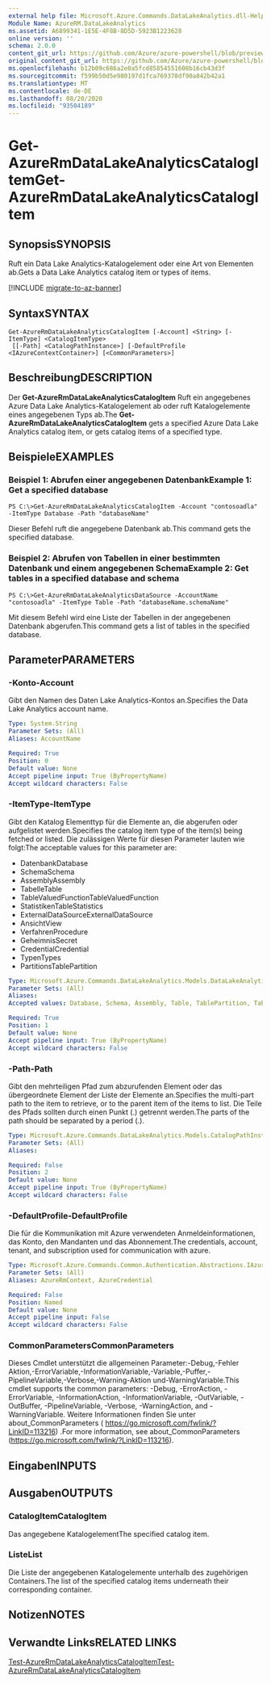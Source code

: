 ```yaml
---
external help file: Microsoft.Azure.Commands.DataLakeAnalytics.dll-Help.xml
Module Name: AzureRM.DataLakeAnalytics
ms.assetid: A6899341-1E5E-4F8B-8D5D-5923B1223628
online version: ''
schema: 2.0.0
content_git_url: https://github.com/Azure/azure-powershell/blob/preview/src/ResourceManager/DataLakeAnalytics/Commands.DataLakeAnalytics/help/Get-AzureRmDataLakeAnalyticsCatalogItem.md
original_content_git_url: https://github.com/Azure/azure-powershell/blob/preview/src/ResourceManager/DataLakeAnalytics/Commands.DataLakeAnalytics/help/Get-AzureRmDataLakeAnalyticsCatalogItem.md
ms.openlocfilehash: b12b09c686a2e0a5fcd85854551608b16cb43d3f
ms.sourcegitcommit: f599b50d5e980197d1fca769378df90a842b42a1
ms.translationtype: MT
ms.contentlocale: de-DE
ms.lasthandoff: 08/20/2020
ms.locfileid: "93504189"
---
```

# <span data-ttu-id="f5273-101">Get-AzureRmDataLakeAnalyticsCatalogItem</span><span class="sxs-lookup"><span data-stu-id="f5273-101">Get-AzureRmDataLakeAnalyticsCatalogItem</span></span>

## <span data-ttu-id="f5273-102">Synopsis</span><span class="sxs-lookup"><span data-stu-id="f5273-102">SYNOPSIS</span></span>
<span data-ttu-id="f5273-103">Ruft ein Data Lake Analytics-Katalogelement oder eine Art von Elementen ab.</span><span class="sxs-lookup"><span data-stu-id="f5273-103">Gets a Data Lake Analytics catalog item or types of items.</span></span>

[!INCLUDE [migrate-to-az-banner](../../includes/migrate-to-az-banner.md)]

## <span data-ttu-id="f5273-104">Syntax</span><span class="sxs-lookup"><span data-stu-id="f5273-104">SYNTAX</span></span>

```
Get-AzureRmDataLakeAnalyticsCatalogItem [-Account] <String> [-ItemType] <CatalogItemType>
 [[-Path] <CatalogPathInstance>] [-DefaultProfile <IAzureContextContainer>] [<CommonParameters>]
```

## <span data-ttu-id="f5273-105">Beschreibung</span><span class="sxs-lookup"><span data-stu-id="f5273-105">DESCRIPTION</span></span>
<span data-ttu-id="f5273-106">Der **Get-AzureRmDataLakeAnalyticsCatalogItem** Ruft ein angegebenes Azure Data Lake Analytics-Katalogelement ab oder ruft Katalogelemente eines angegebenen Typs ab.</span><span class="sxs-lookup"><span data-stu-id="f5273-106">The **Get-AzureRmDataLakeAnalyticsCatalogItem** gets a specified Azure Data Lake Analytics catalog item, or gets catalog items of a specified type.</span></span>

## <span data-ttu-id="f5273-107">Beispiele</span><span class="sxs-lookup"><span data-stu-id="f5273-107">EXAMPLES</span></span>

### <span data-ttu-id="f5273-108">Beispiel 1: Abrufen einer angegebenen Datenbank</span><span class="sxs-lookup"><span data-stu-id="f5273-108">Example 1: Get a specified database</span></span>
```
PS C:\>Get-AzureRmDataLakeAnalyticsCatalogItem -Account "contosoadla" -ItemType Database -Path "databaseName"
```

<span data-ttu-id="f5273-109">Dieser Befehl ruft die angegebene Datenbank ab.</span><span class="sxs-lookup"><span data-stu-id="f5273-109">This command gets the specified database.</span></span>

### <span data-ttu-id="f5273-110">Beispiel 2: Abrufen von Tabellen in einer bestimmten Datenbank und einem angegebenen Schema</span><span class="sxs-lookup"><span data-stu-id="f5273-110">Example 2: Get tables in a specified database and schema</span></span>
```
PS C:\>Get-AzureRmDataLakeAnalyticsDataSource -AccountName "contosoadla" -ItemType Table -Path "databaseName.schemaName"
```

<span data-ttu-id="f5273-111">Mit diesem Befehl wird eine Liste der Tabellen in der angegebenen Datenbank abgerufen.</span><span class="sxs-lookup"><span data-stu-id="f5273-111">This command gets a list of tables in the specified database.</span></span>

## <span data-ttu-id="f5273-112">Parameter</span><span class="sxs-lookup"><span data-stu-id="f5273-112">PARAMETERS</span></span>

### <span data-ttu-id="f5273-113">-Konto</span><span class="sxs-lookup"><span data-stu-id="f5273-113">-Account</span></span>
<span data-ttu-id="f5273-114">Gibt den Namen des Daten Lake Analytics-Kontos an.</span><span class="sxs-lookup"><span data-stu-id="f5273-114">Specifies the Data Lake Analytics account name.</span></span>

```yaml
Type: System.String
Parameter Sets: (All)
Aliases: AccountName

Required: True
Position: 0
Default value: None
Accept pipeline input: True (ByPropertyName)
Accept wildcard characters: False
```

### <span data-ttu-id="f5273-115">-ItemType</span><span class="sxs-lookup"><span data-stu-id="f5273-115">-ItemType</span></span>
<span data-ttu-id="f5273-116">Gibt den Katalog Elementtyp für die Elemente an, die abgerufen oder aufgelistet werden.</span><span class="sxs-lookup"><span data-stu-id="f5273-116">Specifies the catalog item type of the item(s) being fetched or listed.</span></span>
<span data-ttu-id="f5273-117">Die zulässigen Werte für diesen Parameter lauten wie folgt:</span><span class="sxs-lookup"><span data-stu-id="f5273-117">The acceptable values for this parameter are:</span></span>

- <span data-ttu-id="f5273-118">Datenbank</span><span class="sxs-lookup"><span data-stu-id="f5273-118">Database</span></span>
- <span data-ttu-id="f5273-119">Schema</span><span class="sxs-lookup"><span data-stu-id="f5273-119">Schema</span></span>
- <span data-ttu-id="f5273-120">Assembly</span><span class="sxs-lookup"><span data-stu-id="f5273-120">Assembly</span></span>
- <span data-ttu-id="f5273-121">Tabelle</span><span class="sxs-lookup"><span data-stu-id="f5273-121">Table</span></span>
- <span data-ttu-id="f5273-122">TableValuedFunction</span><span class="sxs-lookup"><span data-stu-id="f5273-122">TableValuedFunction</span></span>
- <span data-ttu-id="f5273-123">Statistiken</span><span class="sxs-lookup"><span data-stu-id="f5273-123">TableStatistics</span></span>
- <span data-ttu-id="f5273-124">ExternalDataSource</span><span class="sxs-lookup"><span data-stu-id="f5273-124">ExternalDataSource</span></span>
- <span data-ttu-id="f5273-125">Ansicht</span><span class="sxs-lookup"><span data-stu-id="f5273-125">View</span></span>
- <span data-ttu-id="f5273-126">Verfahren</span><span class="sxs-lookup"><span data-stu-id="f5273-126">Procedure</span></span>
- <span data-ttu-id="f5273-127">Geheimnis</span><span class="sxs-lookup"><span data-stu-id="f5273-127">Secret</span></span>
- <span data-ttu-id="f5273-128">Credential</span><span class="sxs-lookup"><span data-stu-id="f5273-128">Credential</span></span>
- <span data-ttu-id="f5273-129">Typen</span><span class="sxs-lookup"><span data-stu-id="f5273-129">Types</span></span>
- <span data-ttu-id="f5273-130">Partitions</span><span class="sxs-lookup"><span data-stu-id="f5273-130">TablePartition</span></span>

```yaml
Type: Microsoft.Azure.Commands.DataLakeAnalytics.Models.DataLakeAnalyticsEnums+CatalogItemType
Parameter Sets: (All)
Aliases: 
Accepted values: Database, Schema, Assembly, Table, TablePartition, TableValuedFunction, TableStatistics, ExternalDataSource, View, Procedure, Secret, Credential, Types, Package

Required: True
Position: 1
Default value: None
Accept pipeline input: True (ByPropertyName)
Accept wildcard characters: False
```

### <span data-ttu-id="f5273-131">-Path</span><span class="sxs-lookup"><span data-stu-id="f5273-131">-Path</span></span>
<span data-ttu-id="f5273-132">Gibt den mehrteiligen Pfad zum abzurufenden Element oder das übergeordnete Element der Liste der Elemente an.</span><span class="sxs-lookup"><span data-stu-id="f5273-132">Specifies the multi-part path to the item to retrieve, or to the parent item of the items to list.</span></span>
<span data-ttu-id="f5273-133">Die Teile des Pfads sollten durch einen Punkt (.) getrennt werden.</span><span class="sxs-lookup"><span data-stu-id="f5273-133">The parts of the path should be separated by a period (.).</span></span>

```yaml
Type: Microsoft.Azure.Commands.DataLakeAnalytics.Models.CatalogPathInstance
Parameter Sets: (All)
Aliases: 

Required: False
Position: 2
Default value: None
Accept pipeline input: True (ByPropertyName)
Accept wildcard characters: False
```

### <span data-ttu-id="f5273-134">-DefaultProfile</span><span class="sxs-lookup"><span data-stu-id="f5273-134">-DefaultProfile</span></span>
<span data-ttu-id="f5273-135">Die für die Kommunikation mit Azure verwendeten Anmeldeinformationen, das Konto, den Mandanten und das Abonnement.</span><span class="sxs-lookup"><span data-stu-id="f5273-135">The credentials, account, tenant, and subscription used for communication with azure.</span></span>

```yaml
Type: Microsoft.Azure.Commands.Common.Authentication.Abstractions.IAzureContextContainer
Parameter Sets: (All)
Aliases: AzureRmContext, AzureCredential

Required: False
Position: Named
Default value: None
Accept pipeline input: False
Accept wildcard characters: False
```

### <span data-ttu-id="f5273-136">CommonParameters</span><span class="sxs-lookup"><span data-stu-id="f5273-136">CommonParameters</span></span>
<span data-ttu-id="f5273-137">Dieses Cmdlet unterstützt die allgemeinen Parameter:-Debug,-Fehler Aktion,-ErrorVariable,-InformationVariable,-Variable,-Puffer,-PipelineVariable,-Verbose,-Warning-Aktion und-WarningVariable.</span><span class="sxs-lookup"><span data-stu-id="f5273-137">This cmdlet supports the common parameters: -Debug, -ErrorAction, -ErrorVariable, -InformationAction, -InformationVariable, -OutVariable, -OutBuffer, -PipelineVariable, -Verbose, -WarningAction, and -WarningVariable.</span></span> <span data-ttu-id="f5273-138">Weitere Informationen finden Sie unter about_CommonParameters ( https://go.microsoft.com/fwlink/?LinkID=113216) .</span><span class="sxs-lookup"><span data-stu-id="f5273-138">For more information, see about_CommonParameters (https://go.microsoft.com/fwlink/?LinkID=113216).</span></span>

## <span data-ttu-id="f5273-139">Eingaben</span><span class="sxs-lookup"><span data-stu-id="f5273-139">INPUTS</span></span>

## <span data-ttu-id="f5273-140">Ausgaben</span><span class="sxs-lookup"><span data-stu-id="f5273-140">OUTPUTS</span></span>

### <span data-ttu-id="f5273-141">CatalogItem</span><span class="sxs-lookup"><span data-stu-id="f5273-141">CatalogItem</span></span>
<span data-ttu-id="f5273-142">Das angegebene Katalogelement</span><span class="sxs-lookup"><span data-stu-id="f5273-142">The specified catalog item.</span></span>

### <span data-ttu-id="f5273-143">Liste<CatalogItem></span><span class="sxs-lookup"><span data-stu-id="f5273-143">List<CatalogItem></span></span>
<span data-ttu-id="f5273-144">Die Liste der angegebenen Katalogelemente unterhalb des zugehörigen Containers.</span><span class="sxs-lookup"><span data-stu-id="f5273-144">The list of the specified catalog items underneath their corresponding container.</span></span>

## <span data-ttu-id="f5273-145">Notizen</span><span class="sxs-lookup"><span data-stu-id="f5273-145">NOTES</span></span>

## <span data-ttu-id="f5273-146">Verwandte Links</span><span class="sxs-lookup"><span data-stu-id="f5273-146">RELATED LINKS</span></span>

[<span data-ttu-id="f5273-147">Test-AzureRmDataLakeAnalyticsCatalogItem</span><span class="sxs-lookup"><span data-stu-id="f5273-147">Test-AzureRmDataLakeAnalyticsCatalogItem</span></span>](./Test-AzureRmDataLakeAnalyticsCatalogItem.md)


